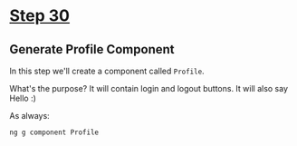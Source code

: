 # [Step 30](https://github.com/kamilkisiela/GitHunt-Lite-Angular/tree/step30)

## Generate Profile Component

In this step we'll create a component called `Profile`.

What's the purpose? It will contain login and logout buttons. It will also say Hello :)

As always:

```bash
ng g component Profile
```
